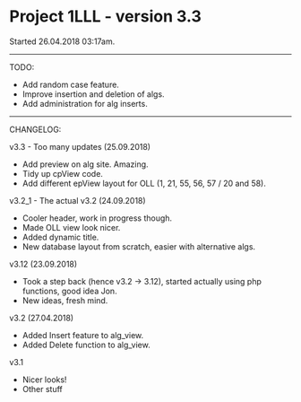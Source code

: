 # Project 1LLL - version 3.3
Started 26.04.2018 03:17am.

---

TODO:

- Add random case feature.
- Improve insertion and deletion of algs.
- Add administration for alg inserts.

---

CHANGELOG:

v3.3 - Too many updates (25.09.2018)

- Add preview on alg site. Amazing.
- Tidy up cpView code.
- Add different epView layout for OLL (1, 21, 55, 56, 57 / 20 and 58).

v3.2_1 - The actual v3.2 (24.09.2018)

- Cooler header, work in progress though.
- Made OLL view look nicer.
- Added dynamic title.
- New database layout from scratch, easier with alternative algs.

v3.12 (23.09.2018)

- Took a step back (hence v3.2 -> 3.12), started actually using php functions, good idea Jon.
- New ideas, fresh mind.

v3.2 (27.04.2018)

- Added Insert feature to alg_view.
- Added Delete function to alg_view.

v3.1

- Nicer looks!
- Other stuff
